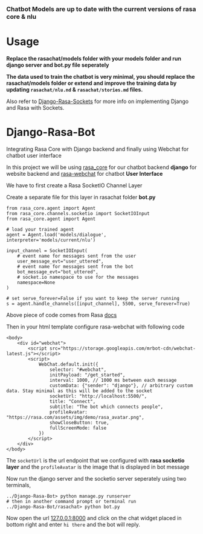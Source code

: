 ### Chatbot Models are up to date with the current versions of rasa core & nlu

# Usage
**Replace the rasachat/models folder with your models folder and run django server and bot.py file seperately**

**The data used to train the chatbot is very minimal, you should replace the rasachat/models folder or extend and improve the training data by updating `rasachat/nlu.nd` & `rasachat/stories.md` files.**

Also refer to [Django-Rasa-Sockets](https://github.com/Alexmhack/Django-Rasa-Sockets) for more info on implementing Django and Rasa with Sockets.

# Django-Rasa-Bot
Integrating Rasa Core with Django backend and finally using Webchat for chatbot user interface

In this project we will be using [rasa_core](https://rasa.com/docs/core/quickstart/) 
for our chatbot backend **django** for website backend and [rasa-webchat](https://github.com/mrbot-ai/rasa-webchat) for chatbot **User Interface**

We have to first create a Rasa SocketIO Channel Layer

Create a separate file for this layer in rasachat folder **bot.py**
```
from rasa_core.agent import Agent
from rasa_core.channels.socketio import SocketIOInput
from rasa_core.agent import Agent

# load your trained agent
agent = Agent.load('models/dialogue', interpreter='models/current/nlu')

input_channel = SocketIOInput(
	# event name for messages sent from the user
	user_message_evt="user_uttered",
	# event name for messages sent from the bot
	bot_message_evt="bot_uttered",
	# socket.io namespace to use for the messages
	namespace=None
)

# set serve_forever=False if you want to keep the server running
s = agent.handle_channels([input_channel], 5500, serve_forever=True)
```

Above piece of code comes from Rasa [docs](https://www.rasa.com/docs/core/connectors/#id18)

Then in your html template configure rasa-webchat with following code

```
<body>
	<div id="webchat">
		<script src="https://storage.googleapis.com/mrbot-cdn/webchat-latest.js"></script>
		<script>
		    WebChat.default.init({
		        selector: "#webchat",
		        initPayload: "/get_started",
		        interval: 1000, // 1000 ms between each message
		        customData: {"sender": "django"}, // arbitrary custom data. Stay minimal as this will be added to the socket
		        socketUrl: "http://localhost:5500/",
		        title: "Connect",
		        subtitle: "The bot which connects people",
		        profileAvatar: "https://rasa.com/assets/img/demo/rasa_avatar.png",
		        showCloseButton: true,
		        fullScreenMode: false
		    })
		</script>
	</div>
</body>
```

The ```socketUrl``` is the url endpoint that we configured with **rasa socketio layer** and the ```profileAvatar``` is the image that is displayed in bot message

Now run the django server and the socketio server seperately using two terminals,

```
../Django-Rasa-Bot> python manage.py runserver
# then in another command prompt or terminal run
../Django-Rasa-Bot/rasachat> python bot.py
```

Now open the url [127.0.0.1:8000](http://127.0.0.1:8000) and click on the chat widget placed in bottom right and 
enter ```hi there``` and the bot will reply.
